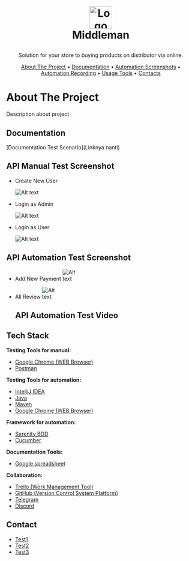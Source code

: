 <!-- LOGO -->
<br />
<h1>
<p align="center">
<a href="https://middleman-alta.vercel.app/auth/welcome">
  <img src="https://middleman-alta.vercel.app/_next/image?url=%2F_next%2Fstatic%2Fmedia%2Flogo.f4fa4ef1.png&w=640&q=75" alt="Logo" height="60">
  </a>
  <br>Middleman
</h1>
  <p align="center">
    Solution for your store to buying products on distributor via online.
    <br />
    </p>
</p>
<p align="center">
  <a href="#about-the-project">About The Project</a> •
  <a href="#documentation">Documentation</a> •
  <a href="#API-Automation-Screenshots">Automation Screenshots</a> •
  <a href="#API-Automation-Recording">Automation Recording</a> •
  <a href="#Usage-Tools">Usage Tools</a> •
  <a href="#Contacts">Contacts</a>
</p>  



# About The Project

Description about project



## Documentation

[Documentation Test Scenario](Linknya nanti)


## API Manual Test Screenshot

- Create New User

  <img
  src="gambar2"
  alt="Alt text"
  title="Create New User"
  style="display: inline-block; margin: 0 auto; max-width: 150px">
  
- Login as Admin

  <img
  src="gambar3"
  alt="Alt text"
  title="Login as Admin"
  style="display: inline-block; margin: 0 auto; max-width: 150px">
  
- Login as User

  <img
  src="gambar4"
  alt="Alt text"
  title="Login as User"
  style="display: inline-block; margin: 0 auto; max-width: 150px">
  
  
  

## API Automation Test Screenshot

- Add New Payment
<img
  src="gambar5"
  alt="Alt text"
  title="Add New Payment"
  style="display: inline-block; margin: 0 auto; max-width: 50px">
  
- All Review
<img
  src="gambar 6"
  alt="Alt text"
  title="All Review"
  style="display: inline-block; margin: 0 auto; max-width: 50px">  
  
  

  ## API Automation Test Video
      
    







## Tech Stack  

**Testing Tools for manual:**  
- [Google Chrome (WEB Browser)](https://www.google.com/chrome/)
- [Postman](https://www.postman.com/)

**Testing Tools for automation:** 
- [IntelliJ IDEA](https://www.jetbrains.com/idea/)
- [Java](https://www.java.com/)
- [Maven](https://maven.apache.org/)
- [Google Chrome (WEB Browser)](https://www.google.com/chrome/)

**Framework for automation:**
- [Serenity BDD](https://serenity-bdd.info/)
- [Cucumber](https://cucumber.io/)

**Documentation Tools:** 
- [Google spreadsheet](https://www.google.com/sheets/about/)

**Collaboration:**
- [Trello (Work Management Tool)](https://trello.com/)
- [GitHub (Version Control System Platform)](https://github.com/)
- [Telegram](https://web.telegram.org/)
- [Discord](https://discord.com/)



## Contact

- [Test1](https://github.com/A)
- [Test2](https://github.com/B)
- [Test3](https://github.com/C)
